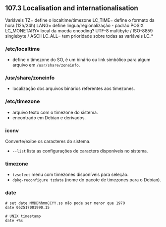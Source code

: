## 107.3 Localisation and internationalisation

Variáveis
TZ= define o localtime/timezone
LC_TIME= define o formato da hora (12h/24h)
LANG= define lingua/regionalização - padrão POSIX
LC_MONETARY= local da moeda
encoding? UTF-8 multibyte / ISO-8859 singlebyte / ASCII
LC_ALL= tem prioridade sobre todas as variáveis LC_*

### /etc/localtime

* define o timezone do SO, é um binário ou link simbólico para algum arquivo em `/usr/share/zoneinfo`.

### /usr/share/zoneinfo

* localização dos arquivos binários referentes aos timezones.

### /etc/timezone

* arquivo texto com o timezone do sistema.
* encontrado em Debian e derivados.

### iconv
Converte/exibe os caracteres do sistema.

* `--list` lista as configurações de caracters disponíveis no sistema.

### timezone
* `tzselect` menu com timezones disponíveis para seleção.
* `dpkg-reconfigure tzdata` (nome do pacote de timezones para o Debian).

### date
```shell
# set date MMDDhhmmCCYY.ss não pode ser menor que 1970
date 062517001990.15

# UNIX timestamp
date +%s
```
